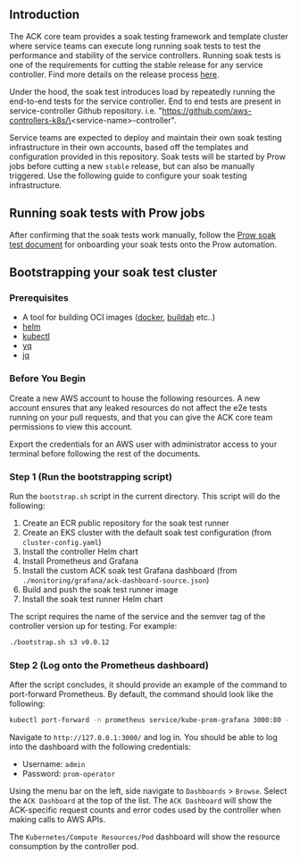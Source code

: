 ## Introduction

The ACK core team provides a soak testing framework and template cluster where
service teams can execute long running soak tests to test the performance and
stability of the service controllers. Running soak tests is one of the
requirements for cutting the stable release for any service controller. Find
more details on the release process
[here](https://github.com/aws-controllers-k8s/community/blob/main/docs/contents/releases.md).

Under the hood, the soak test introduces load by repeatedly running the
end-to-end tests for the service controller. End to end tests are present in
service-controller Github repository. i.e.
"https://github.com/aws-controllers-k8s/\<service-name\>-controller".

Service teams are expected to deploy and maintain their own soak testing
infrastructure in their own accounts, based off the templates and configuration
provided in this repository. Soak tests will be started by Prow jobs before
cutting a new `stable` release, but can also be manually triggered. Use the
following guide to configure your soak testing infrastructure.

## Running soak tests with Prow jobs

After confirming that the soak tests work manually, follow the [Prow soak test
document](./prow/README.md) for onboarding your soak tests onto the Prow
automation.


## Bootstrapping your soak test cluster

### Prerequisites
* A tool for building OCI images ([docker](https://docs.docker.com/get-docker/),
  [buildah](https://github.com/containers/buildah/blob/master/install.md) etc..)
* [helm](https://helm.sh/docs/intro/install/) 
* [kubectl](https://kubernetes.io/docs/tasks/tools/)
* [yq](https://mikefarah.gitbook.io/yq/)
* [jq](https://stedolan.github.io/jq/)

### Before You Begin

Create a new AWS account to house the following resources. A new account ensures
that any leaked resources do not affect the e2e tests running on your pull
requests, and that you can give the ACK core team permissions to view this
account.

Export the credentials for an AWS user with administrator access to your
terminal before following the rest of the documents.

### Step 1 (Run the bootstrapping script)

Run the `bootstrap.sh` script in the current directory. This script will do the
following: 
1. Create an ECR public repository for the soak test runner
1. Create an EKS cluster with the default soak test configuration (from
  `cluster-config.yaml`)
1. Install the controller Helm chart
1. Install Prometheus and Grafana
1. Install the custom ACK soak test Grafana dashboard (from
   `./monitoring/grafana/ack-dashboard-source.json`)
1. Build and push the soak test runner image
1. Install the soak test runner Helm chart

The script requires the name of the service and the semver tag of the controller
version up for testing. For example:
```bash
./bootstrap.sh s3 v0.0.12
```

### Step 2 (Log onto the Prometheus dashboard)

After the script concludes, it should provide an example of the command to
port-forward Prometheus. By default, the command should look like the following:

```bash
kubectl port-forward -n prometheus service/kube-prom-grafana 3000:80 --address='0.0.0.0' >/dev/null &
```

Navigate to `http://127.0.0.1:3000/` and log in. You should be able to log into
the dashboard with the following credentials:
- Username: `admin`
- Password: `prom-operator`

Using the menu bar on the left, side navigate to `Dashboards` > `Browse`. Select
the `ACK Dashboard` at the top of the list. The `ACK Dashboard` will show the
ACK-specific request counts and error codes used by the controller when making
calls to AWS APIs. 

The `Kubernetes/Compute Resources/Pod` dashboard will show the resource
consumption by the controller pod.